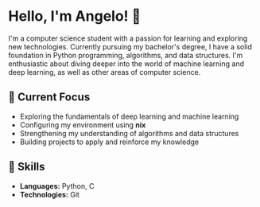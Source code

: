 # Hello, I'm Angelo! 👋

I'm a computer science student with a passion for learning and exploring new technologies. Currently pursuing my bachelor's degree, I have a solid foundation in Python programming, algorithms, and data structures. I'm enthusiastic about diving deeper into the world of machine learning and deep learning, as well as other areas of computer science.

## 🔭 Current Focus

- Exploring the fundamentals of deep learning and machine learning
- Configuring my environment using **nix**
- Strengthening my understanding of algorithms and data structures
- Building projects to apply and reinforce my knowledge

## 💼 Skills

- **Languages:** Python, C
- **Technologies:** Git
